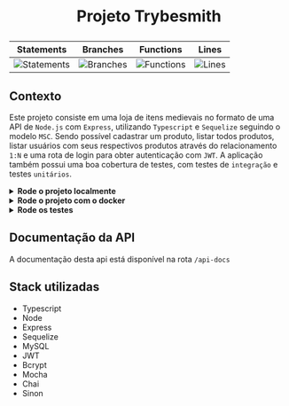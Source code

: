 # <p align="center">Projeto Trybesmith</p>

<div align="center">
  
| Statements                  | Branches                | Functions                 | Lines                |
| --------------------------- | ----------------------- | ------------------------- | -------------------- |
| ![Statements](https://img.shields.io/badge/Coverage-100%25-brightgreen.svg) | ![Branches](https://img.shields.io/badge/Coverage-86.36%25-yellow.svg) | ![Functions](https://img.shields.io/badge/Coverage-100%25-brightgreen.svg) | ![Lines](https://img.shields.io/badge/Coverage-100%25-brightgreen.svg)    |

</div>

## Contexto

Este projeto consiste em uma loja de itens medievais no formato de uma API de `Node.js` com `Express`, utilizando `Typescript` e `Sequelize` seguindo o modelo `MSC`. Sendo possível cadastrar um produto, listar todos produtos, listar usuários com seus respectivos produtos através do relacionamento `1:N` e uma rota de login para obter autenticação com `JWT`. A aplicação também possui uma boa cobertura de testes, com testes de `integração` e testes `unitários`.

<details>

<summary><strong>Rode o projeto localmente</strong></summary><br>

> ⚠️ É preciso ter o [Node](https://nodejs.org/en) instalado em sua máquina.
>
<!-- > ⚠️ É preciso criar um arquivo `.env` na raiz do projeto, siga o exemplo do arquivo [`env.example`](./env.example). -->
>

1. Clone o repositório:

```BASH
git clone git@github.com:mairess/project-trybesmith.git
```

2. Instale as dependências:

```BASH
npm install
```

3. Inicie o container do banco de dados:

```BASH
docker compose up -d db
```

4. Crie o banco, rode as migrations e os seeders:

```BASH
npm run db:reset
```

5. Inicie o servidor:

```BASH
npm run dev
```

6. O servidor estará disponível na porta `3001`

</details>

<details>

<summary><strong>Rode o projeto com o docker</strong></summary><br>

> ⚠️ É preciso ter o [Docker](https://www.docker.com/get-started/) instalado em sua máquina.

1. Clone o repositório:

```BASH
git clone git@github.com:mairess/project-trybesmith.git
```

2. Suba os containers:

```BASH
docker compose up -d
```

3. Crie o banco, rode as migrations e os seeders:

```BASH
npm run db:reset
```

4. O servidor estará disponível na porta `3001`

</details>


<details>

<summary><strong>Rode os testes</strong></summary><br>

Rode os testes com:

```SHELL
npm run test:local
```

Rode a cobertura:

```SHELL
npm run test:coverage
```

</details>

## Documentação da API

A documentação desta api está disponível na rota `/api-docs`

## Stack utilizadas

- Typescript
- Node
- Express
- Sequelize
- MySQL
- JWT
- Bcrypt
- Mocha
- Chai
- Sinon